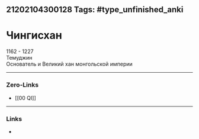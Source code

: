21202104300128
Tags: #type_unfinished_anki
---
# Чингисхан 

1162 - 1227<br>Темуджин <br>Основатель и Великий хан монгольской империи

---
### Zero-Links
- [[00 QI]]
---
### Links
-